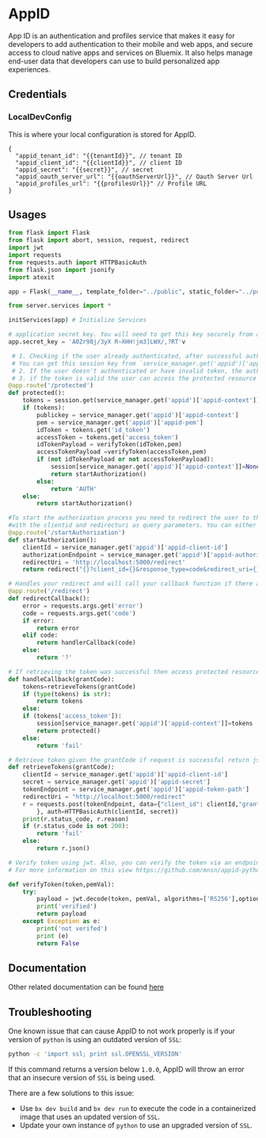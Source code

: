 # AppID


 App ID is an authentication and profiles service that makes it easy for developers to add authentication to their mobile and web apps, and secure access to cloud native apps and services on Bluemix. It also helps manage end-user data that developers can use to build personalized app experiences.
##  Credentials

###  LocalDevConfig

This is where your local configuration is stored for AppID.
```
{
  "appid_tenant_id": "{{tenantId}}", // tenant ID
  "appid_client_id": "{{clientId}}", // client ID
  "appid_secret": "{{secret}}", // secret
  "appid_oauth_server_url": "{{oauthServerUrl}}", // Oauth Server Url
  "appid_profiles_url": "{{profilesUrl}}" // Profile URL
}
```

## Usages

```python
from flask import Flask
from flask import abort, session, request, redirect
import jwt
import requests
from requests.auth import HTTPBasicAuth
from flask.json import jsonify
import atexit

app = Flask(__name__, template_folder="../public", static_folder="../public", static_url_path='')

from server.services import *

initServices(app) # Initialize Services

# application secret key. You will need to get this key securely from another source
app.secret_key = 'A0Zr98j/3yX R~XHH!jm3]LWX/,?RT'v

 # 1. Checking if the user already authenticated, after successful authentication. This code saves the token on the session on APPID_AUTH_CONTEX parameter.
 # You can get this session key from `service_manager.get('appid')['appid-context']
 # 2. If the user doesn't authenticated or have invalid token, the authorization proccess need to start
 # 3. if the token is valid the user can access the protected resource
@app.route('/protected')
def protected():
    tokens = session.get(service_manager.get('appid')['appid-context'])
    if (tokens):
        publickey = service_manager.get('appid')['appid-context']
        pem = service_manager.get('appid')['appid-pem']
        idToken = tokens.get('id_token')
        accessToken = tokens.get('access_token')
        idTokenPayload = verifyToken(idToken,pem)
        accessTokenPayload =verifyToken(accessToken,pem)
        if (not idTokenPayload or not accessTokenPayload):
            session[service_manager.get('appid')['appid-context']]=None
            return startAuthorization()
        else:
            return 'AUTH'
    else:
        return startAuthorization()

#To start the authorization process you need to redirect the user to the AppId endpoint. You can get this endpoint from `service_manager.get('appid')['appid-authorization-endpoint']`
#with the clientid and redirecturi as query parameters. You can either redirect to an anonyomous user by adding the query parameter `&idp=appid_anon`
@app.route('/startAuthorization')
def startAuthorization():
    clientId = service_manager.get('appid')['appid-client-id']
    authorizationEndpoint = service_manager.get('appid')['appid-authorization-endpoint']
    redirectUri = 'http://localhost:5000/redirect'
    return redirect("{}?client_id={}&response_type=code&redirect_uri={}&scope=appid_default&idp=appid_anon".format(authorizationEndpoint,clientId,redirectUri))

# Handles your redirect and will call your callback function if there are no errors
@app.route('/redirect')
def redirectCallback():
    error = requests.args.get('error')
    code = requests.args.get('code')
    if error:
        return error
    elif code:
        return handlerCallback(code)
    else:
        return '?'

# If retrieving the token was successful then access protected resource / function
def handleCallback(grantCode):
    tokens=retrieveTokens(grantCode)
    if (type(tokens) is str):
        return tokens
    else:
    if (tokens['access_token']):
        session[service_manager.get('appid')['appid-context']]=tokens
        return protected()
    else:
        return 'fail'

# Retrieve token given the grantCode if request is successful return json token        
def retrieveTokens(grantCode):
    clientId = service_manager.get('appid')['appid-client-id']
    secret = service_manager.get('appid')['appid-secret']
    tokenEndpoint = service_manager.get('appid')['appid-token-path']
    redirectUri = "http://localhost:5000/redirect"
    r = requests.post(tokenEndpoint, data={"client_id": clientId,"grant_type": "authorization_code","redirect_uri": redirectUri,"code": grantCode
		}, auth=HTTPBasicAuth(clientId, secret))
    print(r.status_code, r.reason)
    if (r.status_code is not 200):
        return 'fail'
    else:
        return r.json()

# Verify token using jwt. Also, you can verify the token via an endpoint. Introspection endpoint can be retrieve from `service_manager.get('appid')['appid-introspect-endpoint']`
# For more information on this view https://github.com/mnsn/appid-python-flask-example/tree/master/Validation%20with%20token%20introspection%20endpoint

def verifyToken(token,pemVal):
    try:
        payload = jwt.decode(token, pemVal, algorithms=['RS256'],options={'verify_aud':False})
        print('verified')
        return payload
    except Exception as e:
        print('not verifed')
        print (e)
        return False  
```

## Documentation

Other related documentation can be found [here](https://github.com/mnsn/appid-python-flask-example)

## Troubleshooting

One known issue that can cause AppID to not work properly is if your version of `python` is using an outdated version of `SSL`:
```bash
python -c 'import ssl; print ssl.OPENSSL_VERSION'
```
If this command returns a version below `1.0.0`, AppID will throw an error that an insecure version of `SSL` is being used.

There are a few solutions to this issue:
* Use `bx dev build` and `bx dev run` to execute the code in a containerized image that uses an updated version of `SSL`.
* Update your own instance of `python` to use an upgraded version of `SSL`.